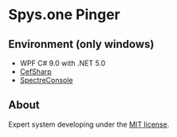 Spys.one Pinger
=====================

## Environment (only windows)
- WPF C# 9.0 with .NET 5.0
- [CefSharp](https://github.com/cefsharp/CefSharp)
- [SpectreConsole](https://spectreconsole.net)

## About
Expert system developing under the [MIT license](LICENSE).
